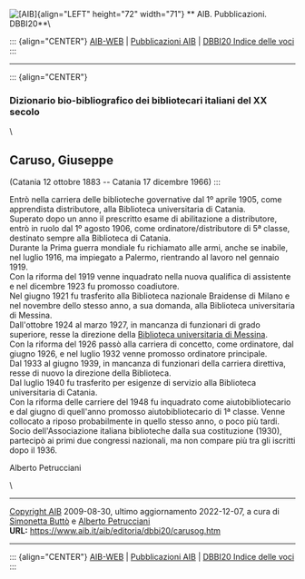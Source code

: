 ![\[AIB\]](/aib/wi/aibv72.gif){align="LEFT" height="72" width="71"}
** AIB. Pubblicazioni. DBBI20**\

::: {align="CENTER"}
[AIB-WEB](/) \| [Pubblicazioni AIB](/pubblicazioni/) \| [DBBI20 Indice
delle voci](dbbi20.htm)
:::

------------------------------------------------------------------------

::: {align="CENTER"}
### Dizionario bio-bibliografico dei bibliotecari italiani del XX secolo

\

## Caruso, Giuseppe

(Catania 12 ottobre 1883 -- Catania 17 dicembre 1966)
:::

Entrò nella carriera delle biblioteche governative dal 1º aprile 1905,
come apprendista distributore, alla Biblioteca universitaria di
Catania.\
Superato dopo un anno il prescritto esame di abilitazione a
distributore, entrò in ruolo dal 1º agosto 1906, come
ordinatore/distributore di 5ª classe, destinato sempre alla Biblioteca
di Catania.\
Durante la Prima guerra mondiale fu richiamato alle armi, anche se
inabile, nel luglio 1916, ma impiegato a Palermo, rientrando al lavoro
nel gennaio 1919.\
Con la riforma del 1919 venne inquadrato nella nuova qualifica di
assistente e nel dicembre 1923 fu promosso coadiutore.\
Nel giugno 1921 fu trasferito alla Biblioteca nazionale Braidense di
Milano e nel novembre dello stesso anno, a sua domanda, alla Biblioteca
universitaria di Messina.\
Dall\'ottobre 1924 al marzo 1927, in mancanza di funzionari di grado
superiore, resse la direzione della [Biblioteca universitaria di
Messina](/aib/stor/teche/me-uni.htm).\
Con la riforma del 1926 passò alla carriera di concetto, come
ordinatore, dal giugno 1926, e nel luglio 1932 venne promosso ordinatore
principale.\
Dal 1933 al giugno 1939, in mancanza di funzionari della carriera
direttiva, resse di nuovo la direzione della Biblioteca.\
Dal luglio 1940 fu trasferito per esigenze di servizio alla Biblioteca
universitaria di Catania.\
Con la riforma delle carriere del 1948 fu inquadrato come
aiutobibliotecario e dal giugno di quell\'anno promosso
aiutobibliotecario di 1ª classe. Venne collocato a riposo probabilmente
in quello stesso anno, o poco più tardi.\
Socio dell\'Associazione italiana biblioteche dalla sua costituzione
(1930), partecipò ai primi due congressi nazionali, ma non compare più
tra gli iscritti dopo il 1936.

Alberto Petrucciani

\

------------------------------------------------------------------------

[Copyright AIB](/su-questo-sito/dichiarazione-di-copyright-aib-web/)
2009-08-30, ultimo aggiornamento 2022-12-07, a cura di [Simonetta
Buttò](/aib/redazione3.htm) e [Alberto
Petrucciani](/su-questo-sito/redazione-aib-web/)\
**URL:** https://www.aib.it/aib/editoria/dbbi20/carusog.htm

------------------------------------------------------------------------

::: {align="CENTER"}
[AIB-WEB](/) \| [Pubblicazioni AIB](/pubblicazioni/) \| [DBBI20 Indice
delle voci](dbbi20.htm)
:::

